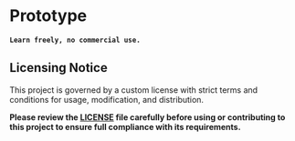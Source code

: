 # Prototype
**`Learn freely, no commercial use.`**

## Licensing Notice
This project is governed by a custom license with strict terms and conditions for usage, modification, and distribution.

**Please review the [LICENSE](./LICENSE) file carefully before using or contributing to this project to ensure full compliance with its requirements.**
